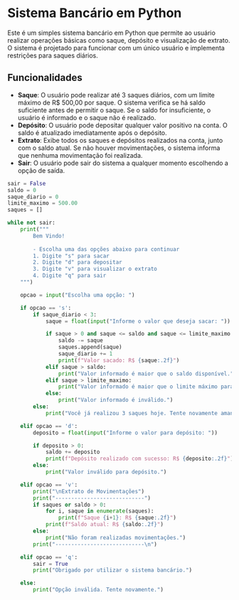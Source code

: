 # Sistema Bancário em Python

Este é um simples sistema bancário em Python que permite ao usuário realizar operações básicas como saque, depósito e visualização de extrato. O sistema é projetado para funcionar com um único usuário e implementa restrições para saques diários.

## Funcionalidades

- **Saque**: O usuário pode realizar até 3 saques diários, com um limite máximo de R$ 500,00 por saque. O sistema verifica se há saldo suficiente antes de permitir o saque. Se o saldo for insuficiente, o usuário é informado e o saque não é realizado.
- **Depósito**: O usuário pode depositar qualquer valor positivo na conta. O saldo é atualizado imediatamente após o depósito.
- **Extrato**: Exibe todos os saques e depósitos realizados na conta, junto com o saldo atual. Se não houver movimentações, o sistema informa que nenhuma movimentação foi realizada.
- **Sair**: O usuário pode sair do sistema a qualquer momento escolhendo a opção de saída.

```python
sair = False
saldo = 0
saque_diario = 0
limite_maximo = 500.00
saques = []

while not sair:
    print("""
        Bem Vindo!
      
        - Escolha uma das opções abaixo para continuar
        1. Digite "s" para sacar
        2. Digite "d" para depositar
        3. Digite "v" para visualizar o extrato
        4. Digite "q" para sair
    """)

    opcao = input("Escolha uma opção: ")

    if opcao == 's':
        if saque_diario < 3:
            saque = float(input("Informe o valor que deseja sacar: "))

            if saque > 0 and saque <= saldo and saque <= limite_maximo:
                saldo -= saque
                saques.append(saque)
                saque_diario += 1
                print(f"Valor sacado: R$ {saque:.2f}")
            elif saque > saldo:
                print("Valor informado é maior que o saldo disponível.")
            elif saque > limite_maximo:
                print("Valor informado é maior que o limite máximo para saque diário (R$ 500,00).")
            else:
                print("Valor informado é inválido.")
        else:
            print("Você já realizou 3 saques hoje. Tente novamente amanhã.")

    elif opcao == 'd':
        deposito = float(input("Informe o valor para depósito: "))

        if deposito > 0:
            saldo += deposito
            print(f"Depósito realizado com sucesso: R$ {deposito:.2f}")
        else:
            print("Valor inválido para depósito.")

    elif opcao == 'v':
        print("\nExtrato de Movimentações")
        print("----------------------------")
        if saques or saldo > 0:
            for i, saque in enumerate(saques):
                print(f"Saque {i+1}: R$ {saque:.2f}")
            print(f"Saldo atual: R$ {saldo:.2f}")
        else:
            print("Não foram realizadas movimentações.")
        print("----------------------------\n")

    elif opcao == 'q':
        sair = True
        print("Obrigado por utilizar o sistema bancário.")

    else:
        print("Opção inválida. Tente novamente.")







```
